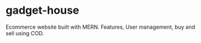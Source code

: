 # gadget-house
Ecommerce website built with MERN. Features, User management, buy and sell using COD.

